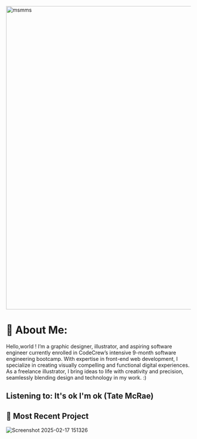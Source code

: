 <img width="826" alt="msmms" src="https://github.com/user-attachments/assets/1c5d5b5b-c252-45ab-a9cb-80b8ff26417c" />

# 🌱 About Me:
Hello,world ! I’m a graphic designer, illustrator, and aspiring software engineer currently enrolled in CodeCrew’s intensive 9-month software engineering bootcamp. With expertise in front-end web development, I specialize in creating visually compelling and functional digital experiences. As a freelance illustrator, I bring ideas to life with creativity and precision, seamlessly blending design and technology in my work. :)
 
 ## Listening to: It's ok I'm ok (Tate McRae)

  ## 🌱 Most Recent Project 
![Screenshot 2025-02-17 151326](https://github.com/user-attachments/assets/6e553b70-f210-4102-9975-3bc7da659529)
